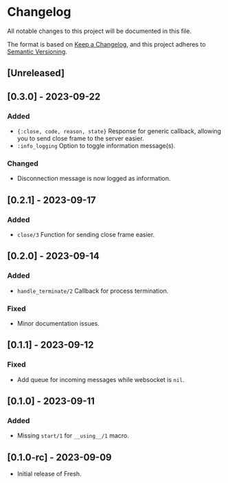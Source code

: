 # Changelog

All notable changes to this project will be documented in this file.

The format is based on [Keep a Changelog](https://keepachangelog.com/en/1.1.0/),
and this project adheres to [Semantic Versioning](https://semver.org/spec/v2.0.0.html).

## [Unreleased]

## [0.3.0] - 2023-09-22

### Added

- `{:close, code, reason, state}` Response for generic callback, allowing you to send close frame to the server easier.
- `:info_logging` Option to toggle information message(s).

### Changed

- Disconnection message is now logged as information.

## [0.2.1] - 2023-09-17

### Added

- `close/3` Function for sending close frame easier.

## [0.2.0] - 2023-09-14

### Added

- `handle_terminate/2` Callback for process termination.

### Fixed

- Minor documentation issues.

## [0.1.1] - 2023-09-12

### Fixed

- Add queue for incoming messages while websocket is `nil`.

## [0.1.0] - 2023-09-11

### Added

- Missing `start/1` for `__using__/1` macro.

## [0.1.0-rc] - 2023-09-09

- Initial release of Fresh.
